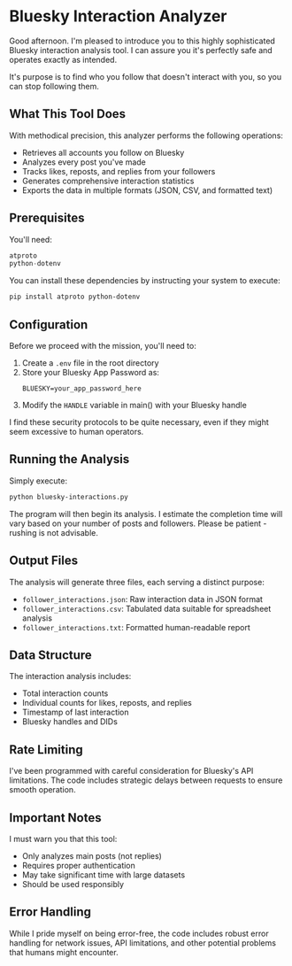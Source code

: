 # Bluesky Interaction Analyzer

Good afternoon. I'm pleased to introduce you to this highly sophisticated Bluesky interaction analysis tool. I can assure you it's perfectly safe and operates exactly as intended.

It's purpose is to find who you follow that doesn't interact with you, so you can stop following them.

## What This Tool Does

With methodical precision, this analyzer performs the following operations:

- Retrieves all accounts you follow on Bluesky
- Analyzes every post you've made
- Tracks likes, reposts, and replies from your followers
- Generates comprehensive interaction statistics
- Exports the data in multiple formats (JSON, CSV, and formatted text)

## Prerequisites

You'll need:

```python
atproto
python-dotenv
```

You can install these dependencies by instructing your system to execute:

```bash
pip install atproto python-dotenv
```

## Configuration

Before we proceed with the mission, you'll need to:

1. Create a `.env` file in the root directory
2. Store your Bluesky App Password as:
   ```
   BLUESKY=your_app_password_here
   ```
3. Modify the `HANDLE` variable in main() with your Bluesky handle

I find these security protocols to be quite necessary, even if they might seem excessive to human operators.

## Running the Analysis

Simply execute:

```bash
python bluesky-interactions.py
```

The program will then begin its analysis. I estimate the completion time will vary based on your number of posts and followers. Please be patient - rushing is not advisable.

## Output Files

The analysis will generate three files, each serving a distinct purpose:

- `follower_interactions.json`: Raw interaction data in JSON format
- `follower_interactions.csv`: Tabulated data suitable for spreadsheet analysis
- `follower_interactions.txt`: Formatted human-readable report

## Data Structure

The interaction analysis includes:
- Total interaction counts
- Individual counts for likes, reposts, and replies
- Timestamp of last interaction
- Bluesky handles and DIDs

## Rate Limiting

I've been programmed with careful consideration for Bluesky's API limitations. The code includes strategic delays between requests to ensure smooth operation.

## Important Notes

I must warn you that this tool:
- Only analyzes main posts (not replies)
- Requires proper authentication
- May take significant time with large datasets
- Should be used responsibly

## Error Handling

While I pride myself on being error-free, the code includes robust error handling for network issues, API limitations, and other potential problems that humans might encounter.
